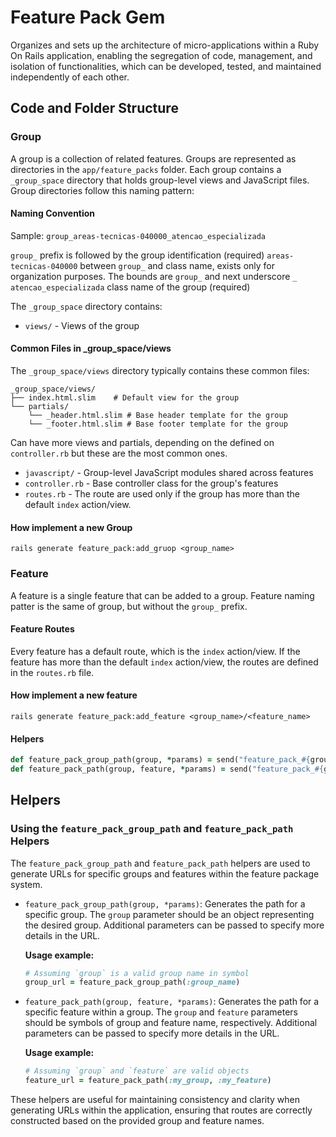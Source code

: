 # Feature Pack Gem
Organizes and sets up the architecture of micro-applications within a Ruby On Rails application, enabling the segregation of code, management, and isolation of functionalities, which can be developed, tested, and maintained independently of each other.

## Code and Folder Structure

### Group
A group is a collection of related features. Groups are represented as directories in the `app/feature_packs` folder. Each group contains a `_group_space` directory that holds group-level views and JavaScript files. Group directories follow this naming pattern:

#### Naming Convention
Sample: `group_areas-tecnicas-040000_atencao_especializada`

`group_` prefix is followed by the group identification (required)
`areas-tecnicas-040000` between `group_` and class name, exists only for organization purposes. The bounds are `group_` and next underscore `_`
`atencao_especializada` class name of the group (required)

The `_group_space` directory contains:

- `views/` - Views of the group
#### Common Files in _group_space/views

The `_group_space/views` directory typically contains these common files:

```
_group_space/views/
├── index.html.slim    # Default view for the group
└── partials/
    └── _header.html.slim # Base header template for the group
    └── _footer.html.slim # Base footer template for the group
```
Can have more views and partials, depending on the defined on `controller.rb` but these are the most common ones.

- `javascript/` - Group-level JavaScript modules shared across features
- `controller.rb` - Base controller class for the group's features
- `routes.rb` - The route are used only if the group has more than the default `index` action/view.

#### How implement a new Group
```
rails generate feature_pack:add_gruop <group_name>
```

### Feature
A feature is a single feature that can be added to a group. Feature naming patter is the same of group, but without the `group_` prefix.

#### Feature Routes
Every feature has a default route, which is the `index` action/view. If the feature has more than the default `index` action/view, the routes are defined in the `routes.rb` file.

#### How implement a new feature
```
rails generate feature_pack:add_feature <group_name>/<feature_name>
```

#### Helpers

```ruby
def feature_pack_group_path(group, *params) = send("feature_pack_#{group.name}_path".to_sym, *params)
def feature_pack_path(group, feature, *params) = send("feature_pack_#{group.name}_#{feature.name}_path".to_sym, *params)
```

## Helpers

### Using the `feature_pack_group_path` and `feature_pack_path` Helpers

The `feature_pack_group_path` and `feature_pack_path` helpers are used to generate URLs for specific groups and features within the feature package system.

- `feature_pack_group_path(group, *params)`: Generates the path for a specific group. The `group` parameter should be an object representing the desired group. Additional parameters can be passed to specify more details in the URL.
  
  **Usage example:**
  ```ruby
  # Assuming `group` is a valid group name in symbol
  group_url = feature_pack_group_path(:group_name)
  ```

- `feature_pack_path(group, feature, *params)`: Generates the path for a specific feature within a group. The `group` and `feature` parameters should be symbols of group and feature name, respectively. Additional parameters can be passed to specify more details in the URL.
  
  **Usage example:**
  ```ruby
  # Assuming `group` and `feature` are valid objects
  feature_url = feature_pack_path(:my_group, :my_feature)
  ```

These helpers are useful for maintaining consistency and clarity when generating URLs within the application, ensuring that routes are correctly constructed based on the provided group and feature names.
